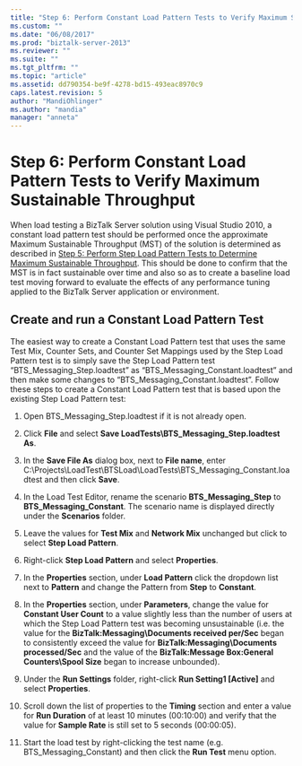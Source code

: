 ```yaml
---
title: "Step 6: Perform Constant Load Pattern Tests to Verify Maximum Sustainable Throughput | Microsoft Docs"
ms.custom: ""
ms.date: "06/08/2017"
ms.prod: "biztalk-server-2013"
ms.reviewer: ""
ms.suite: ""
ms.tgt_pltfrm: ""
ms.topic: "article"
ms.assetid: dd790354-be9f-4278-bd15-493eac8970c9
caps.latest.revision: 5
author: "MandiOhlinger"
ms.author: "mandia"
manager: "anneta"
---
```

# Step 6: Perform Constant Load Pattern Tests to Verify Maximum Sustainable Throughput
When load testing a BizTalk Server solution using Visual Studio 2010, a constant load pattern test should be performed once the approximate Maximum Sustainable Throughput (MST) of the solution is determined as described in [Step 5: Perform Step Load Pattern Tests to Determine Maximum Sustainable Throughput](../technical-guides/step-5-complete-step-load-tests-to-determine-maximum-sustainable-throughput.md). This should be done to confirm that the MST is in fact sustainable over time and also so as to create a baseline load test moving forward to evaluate the effects of any performance tuning applied to the BizTalk Server application or environment.  
  
## Create and run a Constant Load Pattern Test  
 The easiest way to create a Constant Load Pattern test that uses the same Test Mix, Counter Sets, and Counter Set Mappings used by the Step Load Pattern test is to simply save the Step Load Pattern test “BTS_Messaging_Step.loadtest” as “BTS_Messaging_Constant.loadtest” and then make some changes to “BTS_Messaging_Constant.loadtest”. Follow these steps to create a Constant Load Pattern test that is based upon the existing Step Load Pattern test:  
  
1.  Open BTS_Messaging_Step.loadtest if it is not already open.  
  
2.  Click **File** and select **Save LoadTests\BTS_Messaging_Step.loadtest As**.  
  
3.  In the **Save File As** dialog box, next to **File name**, enter C:\Projects\LoadTest\BTSLoad\LoadTests\BTS_Messaging_Constant.loadtest and then click **Save**.  
  
4.  In the Load Test Editor, rename the scenario **BTS_Messaging_Step** to **BTS_Messaging_Constant**. The scenario name is displayed directly under the **Scenarios** folder.  
  
5.  Leave the values for **Test Mix** and **Network Mix** unchanged but click to select **Step Load Pattern**.  
  
6.  Right-click **Step Load Pattern** and select **Properties**.  
  
7.  In the **Properties** section, under **Load Pattern** click the dropdown list next to **Pattern** and change the Pattern from **Step** to **Constant**.  
  
8.  In the **Properties** section, under **Parameters**, change the value for **Constant User Count** to a value slightly less than the number of users at which the Step Load Pattern test was becoming unsustainable (i.e. the value for the **BizTalk:Messaging\Documents received per/Sec** began to consistently exceed the value for **BizTalk:Messaging\Documents processed/Sec** and the value of the **BizTalk:Message Box:General Counters\Spool Size** began to increase unbounded).  
  
9. Under the **Run Settings** folder, right-click **Run Setting1 [Active]** and select **Properties**.  
  
10. Scroll down the list of properties to the **Timing** section and enter a value for **Run Duration** of at least 10 minutes (00:10:00) and verify that the value for **Sample Rate** is still set to 5 seconds (00:00:05).  
  
11. Start the load test by right-clicking the test name (e.g. BTS_Messaging_Constant) and then click the **Run Test** menu option.